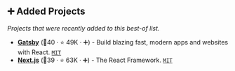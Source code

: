 ## ➕ Added Projects

_Projects that were recently added to this best-of list._

- <b><a href="https://github.com/gatsbyjs/gatsby">Gatsby</a></b> (🥇40 ·  ⭐ 49K · ➕) - Build blazing fast, modern apps and websites with React. <code><a href="http://bit.ly/34MBwT8">MIT</a></code>
- <b><a href="https://github.com/vercel/next.js">Next.js</a></b> (🥉39 ·  ⭐ 63K · ➕) - The React Framework. <code><a href="http://bit.ly/34MBwT8">MIT</a></code>

